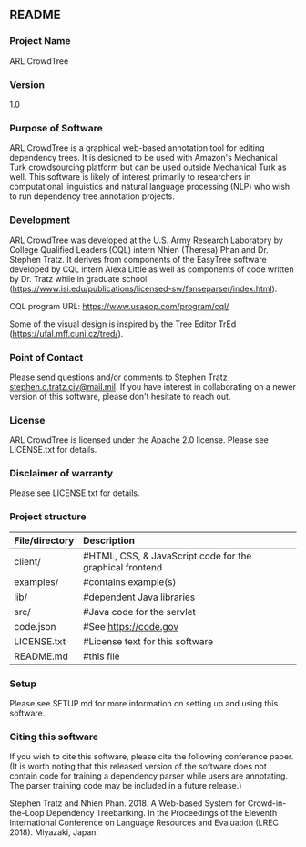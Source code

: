 ## README

### Project Name
ARL CrowdTree

### Version
1.0
 
### Purpose of Software
ARL CrowdTree is a graphical web-based annotation tool for editing dependency trees. It is designed to be used with Amazon's Mechanical Turk crowdsourcing platform but can be used outside Mechanical Turk as well. This software is likely of interest primarily to researchers in computational linguistics and natural language processing (NLP) who wish to run dependency tree annotation projects.

### Development
ARL CrowdTree was developed at the U.S. Army Research Laboratory by College Qualified Leaders (CQL) intern Nhien (Theresa) Phan and Dr. Stephen Tratz. It derives from components of the EasyTree software developed by CQL intern Alexa Little as well as components of code written by Dr. Tratz while in graduate school (https://www.isi.edu/publications/licensed-sw/fanseparser/index.html).  

CQL program URL: https://www.usaeop.com/program/cql/

Some of the visual design is inspired by the Tree Editor TrEd (https://ufal.mff.cuni.cz/tred/).

### Point of Contact
Please send questions and/or comments to Stephen Tratz <stephen.c.tratz.civ@mail.mil>. If you have interest in collaborating on a newer version of this software, please don't hesitate to reach out.

### License
ARL CrowdTree is licensed under the Apache 2.0 license. Please see LICENSE.txt for details.

### Disclaimer of warranty
Please see LICENSE.txt for details.

### Project structure

|File/directory    | Description    |
|------------------|:---------------|
|client/	   | #HTML, CSS, & JavaScript code for the graphical frontend |
|examples/     | #contains example(s) |
|lib/ 	       | #dependent Java libraries |
|src/	       | #Java code for the servlet |
|code.json	   | #See https://code.gov |
|LICENSE.txt   | #License text for this software |
|README.md 	   | #this file |

### Setup

Please see SETUP.md for more information on setting up and using this software.

### Citing this software

If you wish to cite this software, please cite the following conference paper. (It is worth noting that this released version of the software does not contain code for training a dependency parser while users are annotating. The parser training code may be included in a future release.) 

Stephen Tratz and Nhien Phan. 2018. A Web-based System for Crowd-in-the-Loop Dependency Treebanking. In the Proceedings of the Eleventh International Conference on Language Resources and Evaluation (LREC 2018). Miyazaki, Japan.
					
